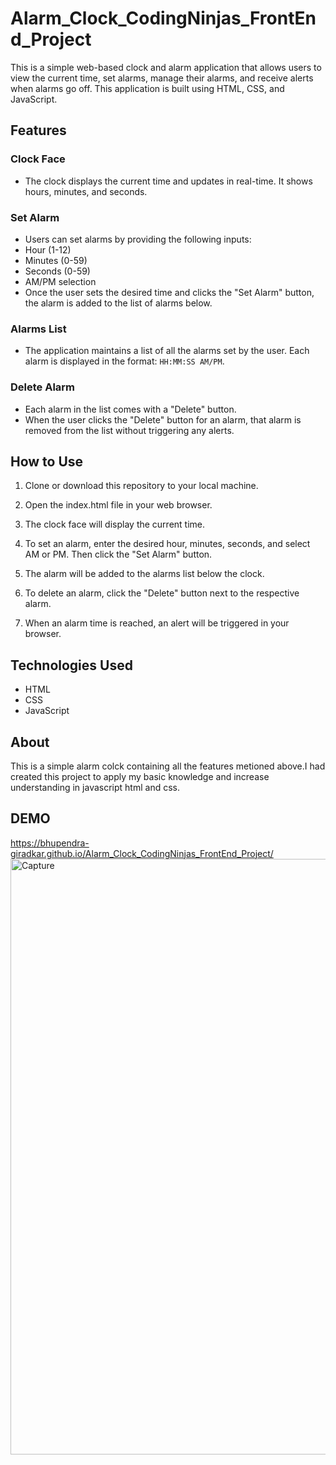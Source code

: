 # Alarm_Clock_CodingNinjas_FrontEnd_Project

This is a simple web-based clock and alarm application that allows users to view the current time, set alarms, manage their alarms, and receive alerts when alarms go off. This application is built using HTML, CSS, and JavaScript.

## Features

### Clock Face

- The clock displays the current time and updates in real-time. It shows hours, minutes, and seconds.

### Set Alarm
- Users can set alarms by providing the following inputs:
 - Hour (1-12)
 - Minutes (0-59)
 - Seconds (0-59)
 - AM/PM selection
 - Once the user sets the desired time and clicks the "Set Alarm" button, the alarm is added to the list of alarms below.
   
### Alarms List
- The application maintains a list of all the alarms set by the user. Each alarm is displayed in the format: `HH:MM:SS AM/PM`.
 
### Delete Alarm
 - Each alarm in the list comes with a "Delete" button.
 - When the user clicks the "Delete" button for an alarm, that alarm is removed from the list without triggering any alerts.
   
## How to Use
1. Clone or download this repository to your local machine.

2. Open the index.html file in your web browser.

3. The clock face will display the current time.

4. To set an alarm, enter the desired hour, minutes, seconds, and select AM or PM. Then click the "Set Alarm" button.

5. The alarm will be added to the alarms list below the clock.

6. To delete an alarm, click the "Delete" button next to the respective alarm.

7. When an alarm time is reached, an alert will be triggered in your browser.

## Technologies Used

- HTML
- CSS
- JavaScript

## About
This is a simple alarm colck containing all the features metioned above.I had created this project to apply my basic knowledge and increase understanding in javascript html and css.

## DEMO
https://bhupendra-giradkar.github.io/Alarm_Clock_CodingNinjas_FrontEnd_Project/
<img width="953" alt="Capture" src="https://github.com/Bhupendra-Giradkar/Alarm_Clock_CodingNinjas_FrontEnd_Project/assets/149242441/bb0da9a7-9660-4755-a948-e37a661da7e3">

